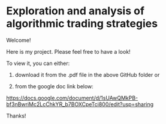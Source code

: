 # Exploration and analysis of algorithmic trading strategies

Welcome!

Here is my project.
Please feel free to have a look!

To view it, you can either:

1) download it from the .pdf file in the above GitHub folder or
  
2) from the google doc link below:

https://docs.google.com/document/d/1sUAwQMkPB-bf3nBwriMc2LcChkYR_b7BOXCpeTci800/edit?usp=sharing

Thanks!
